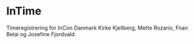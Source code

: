 # InTime
Timeregistrering for InCon Danmark
Kirke Kjellberg, Mette Rozario, Fnan Belai og Josefine Fjordvald.
